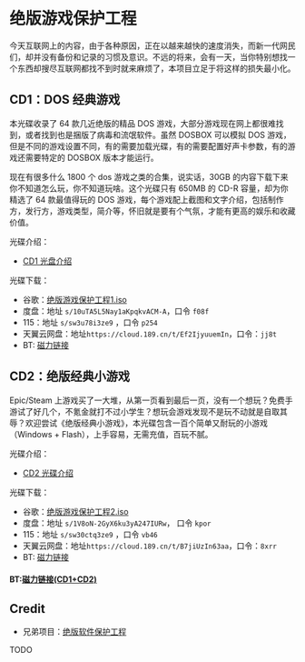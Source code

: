 # 绝版游戏保护工程

今天互联网上的内容，由于各种原因，正在以越来越快的速度消失，而新一代网民们，却并没有备份和记录的习惯及意识。不远的将来，会有一天，当你特别想找一个东西却搜尽互联网都找不到时就来麻烦了，本项目立足于将这样的损失最小化。

## CD1：DOS 经典游戏

本光碟收录了 64 款几近绝版的精品 DOS 游戏，大部分游戏现在网上都很难找到，或者找到也是捆版了病毒和流氓软件。虽然 DOSBOX 可以模拟 DOS 游戏，但是不同的游戏设置不同，有的需要加载光碟，有的需要配置好声卡参数，有的游戏还需要特定的 DOSBOX 版本才能运行。

现在有很多什么 1800 个 dos 游戏之类的合集，说实话，30GB 的内容下载下来你不知道怎么玩，你不知道玩啥。这个光碟只有 650MB 的 CD-R 容量，却为你精选了 64 款最值得玩的 DOS 游戏，每个游戏配上截图和文字介绍，包括制作方，发行方，游戏类型，简介等，怀旧就是要有个气氛，才能有更高的娱乐和收藏价值。

光碟介绍：

- [CD1 光盘介绍](docs/preserve-cd-1.pdf)

光碟下载：

- 谷歌：[绝版游戏保护工程1.iso](https://drive.google.com/file/d/11FafOmfw7OqrEx14DPh2rhqRHO_j70KB/view?usp=sharing)
- 度盘：地址 `s/10uTA5L5Nay1aKpqkvACM-A`，口令 `f08f`
- 115：地址 `s/sw3u78i3ze9` ，口令 `p254`
- 天翼云网盘：地址`https://cloud.189.cn/t/Ef2IjyuuemIn`，口令：`jj8t`
- BT: [磁力链接](https://tinyurl.com/y2ba4dxs)


## CD2：绝版经典小游戏

Epic/Steam 上游戏买了一大堆，从第一页看到最后一页，没有一个想玩？免费手游试了好几个，不氪金就打不过小学生？想玩会游戏发现不是玩不动就是自取其辱？欢迎尝试《绝版经典小游戏》，本光碟包含一百个简单又耐玩的小游戏（Windows + Flash），上手容易，无需充值，百玩不腻。

光碟介绍：

- [CD2 光碟介绍](docs/preserve-cd-2.pdf)

光碟下载：

- 谷歌：[绝版游戏保护工程2.iso](https://drive.google.com/file/d/1qSRYgoaL3AR8ixqp1AP4gKW1zX9wZENe/view?usp=sharing)
- 度盘：地址 `s/1V8oN-2GyX6ku3yA247IURw`， 口令 `kpor`
- 115：地址 `s/sw30ctq3ze9` ，口令 `vb46`
- 天翼云网盘：地址`https://cloud.189.cn/t/B7jiUzIn63aa`，口令：`8xrr`
- BT: [磁力链接](https://tinyurl.com/y38tsslf)

#### BT:[磁力链接(CD1+CD2)](https://tinyurl.com/yxk4np5n)

## Credit

- 兄弟项目：[绝版软件保护工程](https://github.com/skywind3000/preserve-iso)

TODO
